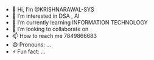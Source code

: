 - 👋 Hi, I’m @KRISHNARAWAL-SYS
- 👀 I’m interested in DSA , AI
- 🌱 I’m currently learning INFORMATION TECHNOLOGY
- 💞️ I’m looking to collaborate on 
- 📫 How to reach me 7849866683
- 😄 Pronouns: ...
- ⚡ Fun fact: ...

<!---
KRISHNARAWAL-SYS/KRISHNARAWAL-SYS is a ✨ special ✨ repository because its `README.md` (this file) appears on your GitHub profile.
You can click the Preview link to take a look at your changes.
--->
